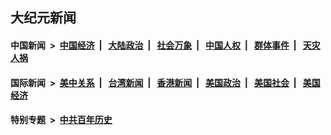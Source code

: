 ## 大纪元新闻

#### 中国新闻 &nbsp;>&nbsp; [中国经济](indexes/ncid283/README.md?03250045) &nbsp;| &nbsp; [大陆政治](indexes/ncid277/README.md?03250045) &nbsp;| &nbsp; [社会万象](indexes/ncid282/README.md?03250045) &nbsp;| &nbsp; [中国人权](indexes/ncid278/README.md?03250045) &nbsp;| &nbsp; [群体事件](indexes/ncid279/README.md?03250045) &nbsp;| &nbsp; [天灾人祸](indexes/ncid280/README.md?03250045)

#### 国际新闻 &nbsp;>&nbsp; [美中关系](indexes/nf1412576/README.md?03250045) &nbsp;| &nbsp; [台湾新闻](indexes/ncid1349361/README.md?03250045) &nbsp;| &nbsp; [香港新闻](indexes/ncid1349362/README.md?03250045) &nbsp;| &nbsp; [美国政治](indexes/ncid1078159/README.md?03250045) &nbsp;| &nbsp; [美国社会](indexes/ncid1078160/README.md?03250045) &nbsp;| &nbsp; [美国经济](indexes/ncid1078158/README.md?03250045)

#### 特别专题 &nbsp;>&nbsp; [中共百年历史](https://github.com/epoch-news/epoch-special/blob/master/README.md?03250045)  
